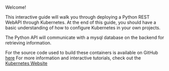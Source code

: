Welcome!

This interactive guide will walk you through deploying a Python REST WebAPI through Kubernetes.  At the end of this guide, you should have a basic understanding of how to configure Kubernetes in your own projects.

The Python API will communicate with a mysql database on the backend for retrieving information.

For the source code used to build these containers is available on GitHub [here](https://github.com/syncrisis/kubernetesdemo)
For more information and interactive tutorials, check out the [Kubernetes Website](https://kubernetes.io/docs/tutorials/kubernetes-basics/)